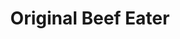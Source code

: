 ---
title: "Original Beef Eater"
price: "$13.00"
category: "Sandwiches"
img: "src/images/menu/burrito.jpg"
desc: "Fried roast beef topped with lettuc, tomato, melted cheddar, and swiss cheese on french bread with Jalapeno spread"
---